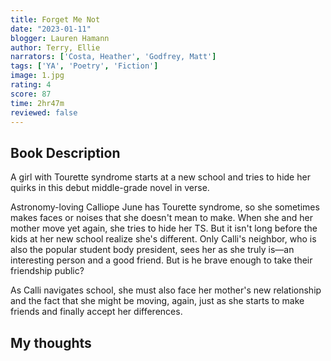 ```yaml
---
title: Forget Me Not
date: "2023-01-11"
blogger: Lauren Hamann
author: Terry, Ellie
narrators: ['Costa, Heather', 'Godfrey, Matt']
tags: ['YA', 'Poetry', 'Fiction']
image: 1.jpg
rating: 4
score: 87
time: 2hr47m
reviewed: false
---
```



## Book Description

A girl with Tourette syndrome starts at a new school and tries to hide her quirks in this debut middle-grade novel in verse.

Astronomy-loving Calliope June has Tourette syndrome, so she sometimes makes faces or noises that she doesn't mean to make. When she and her mother move yet again, she tries to hide her TS. But it isn't long before the kids at her new school realize she's different. Only Calli's neighbor, who is also the popular student body president, sees her as she truly is—an interesting person and a good friend. But is he brave enough to take their friendship public?

As Calli navigates school, she must also face her mother's new relationship and the fact that she might be moving, again, just as she starts to make friends and finally accept her differences.


## My thoughts